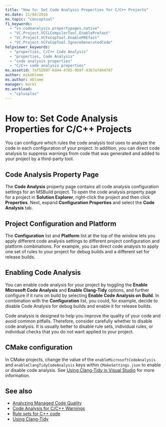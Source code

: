 ```yaml
---
title: "How to: Set Code Analysis Properties for C/C++ Projects"
ms.date: 11/04/2016
ms.topic: "conceptual"
f1_keywords:
  - "vs.codeanalysis.propertypages.native"
  - "VC.Project.VCCLCompilerTool.EnablePrefast"
  - "VC.Project.VCFxCopTool.EnablePREfast"
  - "VC.Project.VCFxCopTool.IgnoreGeneratedCode"
helpviewer_keywords:
  - "properties, C/C++ Code Analysis"
  - "properties, Code Analysis"
  - "code analysis properties"
  - "C/C++ code analysis properties"
ms.assetid: 7af52097-6d44-4785-9b9f-43b7a7d447d7
author: mikeblome
ms.author: mblome
manager: markl
ms.workload:
  - "cplusplus"
---
```

# How to: Set Code Analysis Properties for C/C++ Projects

You can configure which rules the code analysis tool uses to analyze the code in each configuration of your project. In addition, you can direct code analysis to suppress warnings from code that was generated and added to your project by a third-party tool.

## Code Analysis Property Page

The **Code Analysis** property page contains all code analysis configuration settings for an MSBuild project. To open the code analysis property page for a project in **Solution Explorer**, right-click the project and then click **Properties**. Next, expand **Configuration Properties** and select the **Code Analysis** tab.

## Project Configuration and Platform

The **Configuration** list and **Platform** list at the top of the window lets you apply different code analysis settings to different project configuration and platform combinations. For example, you can direct code analysis to apply one set of rules to your project for debug builds and a different set for release builds.

## Enabling Code Analysis

You can enable code analysis for your project by toggling the **Enable Microsoft Code Analysis** and **Enable Clang-Tidy** options, and further configure if it runs on build by selecting **Enable Code Analysis on Build**. In combination with the **Configuration** list, you could, for example, decide to disable Code Analysis for debug builds and enable it for release builds.

Code analysis is designed to help you improve the quality of your code and avoid common pitfalls. Therefore, consider carefully whether to disable code analysis. It is usually better to disable rule sets, individual rules, or individual checks that you do not want applied to your project.

## CMake configuration

In CMake projects, change the value of the `enableMicrosoftCodeAnalysis` and `enableClangTidyCodeAnalysis` keys within `CMakeSettings.json` to enable or disable code analysis. See [Using Clang-Tidy in Visual Studio](../code-quality/clang-tidy.md) for more information.

## See also

- [Analyzing Managed Code Quality](../code-quality/code-analysis-for-managed-code-overview.md)
- [Code Analysis for C/C++ Warnings](../code-quality/code-analysis-for-c-cpp-warnings.md)
- [Rule sets for C++ code](../code-quality/using-rule-sets-to-specify-the-cpp-rules-to-run.md)
- [Using Clang-Tidy](../code-quality/clang-tidy.md)